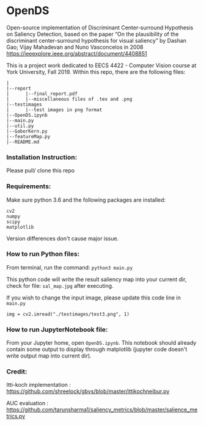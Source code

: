 # OpenDS
Open-source implementation of Discriminant Center-surround Hypothesis on Saliency Detection, based on the paper “On the plausibility of the discriminant center-surround hypothesis for visual saliency” by Dashan Gao; Vijay Mahadevan and Nuno Vasconcelos in 2008 https://ieeexplore.ieee.org/abstract/document/4408851 

This is a project work dedicated to EECS 4422 - Computer Vision course at York University, Fall 2019. 
Within this repo, there are the following files:
````
|
|--report
|      |--final_report.pdf
|      |--miscellaneous files of .tex and .png
|--testimages
|      |--test images in png format
|--OpenDS.ipynb
|--main.py
|--util.py
|--GaborKern.py
|--featureMap.py
|--README.md
````

### Installation Instruction: 
Please pull/ clone this repo

### Requirements: 
Make sure python 3.6 and the following packages are installed:
```` 
cv2
numpy
scipy
matplotlib
````
Version differences don't cause major issue.

### How to run Python files: 
From terminal, run the command: ````python3 main.py````

This python code will write the result saliency map into your current dir, check for file: ```sal_map.jpg``` after executing.

If you wish to change the input image, please update this code line in ```main.py```

```img = cv2.imread("./testimages/test3.png", 1)```

### How to run JupyterNotebook file: 
From your Jupyter home, open ````OpenDS.ipynb````. This notebook should already contain some output to display through matplotlib (jupyter code doesn't write output map into current dir).


### Credit: 
Itti-koch implementation : https://github.com/shreelock/gbvs/blob/master/ittikochneibur.py

AUC evaluation : https://github.com/tarunsharma1/saliency_metrics/blob/master/salience_metrics.py
